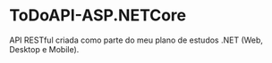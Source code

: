 # ToDoAPI-ASP.NETCore
API RESTful criada como parte do meu plano de estudos .NET (Web, Desktop e Mobile). 
